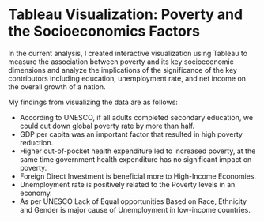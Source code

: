 # Tableau Visualization: Poverty and the Socioeconomics Factors

In the current analysis, I created interactive visualization using Tableau to measure the association between poverty and its key socioeconomic dimensions and analyze the implications of the significance of the key contributors including education, unemployment rate, and net income on the overall growth of a nation. 

My findings from visualizing the data are as follows: 
- According to UNESCO, if all adults completed secondary education, we could cut down global poverty rate by more than half. 
- GDP per capita was an important factor that resulted in high poverty reduction. 
- Higher out-of-pocket health expenditure led to increased poverty, at the same time government health expenditure has no significant impact on poverty.
- Foreign Direct Investment is beneficial more to High-Income Economies. 
- Unemployment rate is positively related to the Poverty levels in an economy.
- As per UNESCO Lack of Equal opportunities Based on Race, Ethnicity and Gender is major cause of Unemployment in low-income countries.
